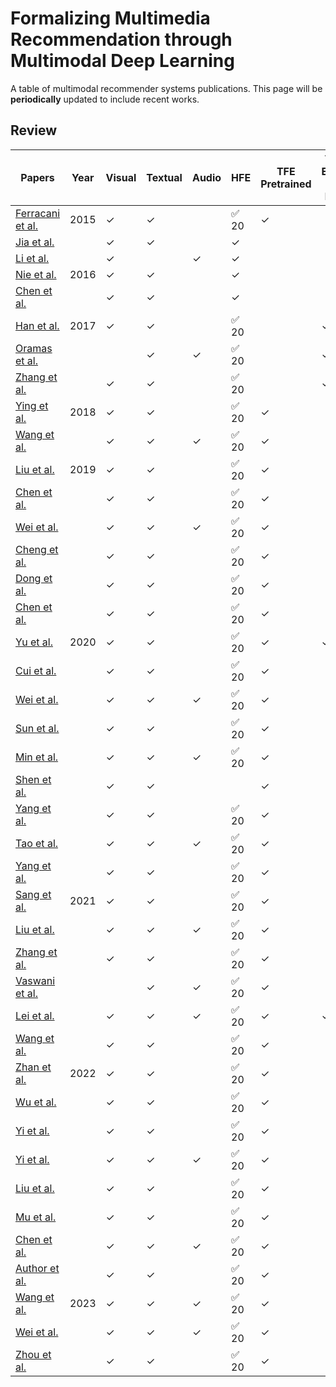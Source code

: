 # Formalizing Multimedia Recommendation through Multimodal Deep Learning

A table of multimodal recommender systems publications. This page will be ****periodically**** updated to include recent works.

## Review

| Papers                                          | Year | Visual | Textual | Audio | HFE  | TFE Pretrained | TFE End-to-End | MMR Joint | MMR Coordinate | Early | Late |
| ----------------------------------------------- | ---- | ------ | ------- | ----- | ---- | -------------- | -------------- | --------- | ------------- | ----- | ---- |
| [Ferracani et al.](#)                          | 2015 | ✓      | ✓       |       | ✅ 20  | ✓              |                | ✓         |               | ✅ 20 |      |
| [Jia et al.](#)                                |      | ✓      | ✓       |       | ✓    |                |                | ✅ 20     |                | ✅ 20 |      |
| [Li et al.](#)                                |      | ✓      |         | ✓     | ✓    |                |                | ✅ 20     |                | ✅ 20 |      |
| [Nie et al.](#)                               | 2016 | ✓      | ✓       |       | ✓    |                |                |           | ✓              | ✅ 20 |      |
| [Chen et al.](#)                              |      | ✓      | ✓       |       | ✓    |                |                | ✅ 20     |                | ✅ 20 |      |
| [Han et al.](#)                               | 2017 | ✓      | ✓       |       | ✅ 20  |                | ✓              |           | ✓              | ✓     |      |
| [Oramas et al.](#)                            |      |        | ✓       | ✓     | ✅ 20  |                | ✓              |           | ✓              | ✓     |      |
| [Zhang et al.](#)                             |      | ✓      | ✓       |       | ✅ 20  |                | ✓              |           | ✓              | ✓     |      |
| [Ying et al.](#)                              | 2018 | ✓      | ✓       |       | ✅ 20  | ✓              |                | ✓         |               | ✅ 20 |      |
| [Wang et al.](#)                              |      | ✓      | ✓       | ✓     | ✅ 20  | ✓              |                | ✓         |               | ✅ 20 |      |
| [Liu et al.](#)                               | 2019 | ✓      | ✓       |       | ✅ 20  | ✓              |                | ✓         |               | ✅ 20 |      |
| [Chen et al.](#)                              |      | ✓      | ✓       |       | ✅ 20  | ✓              |                |           | ✓              | ✅ 20 |      |
| [Wei et al.](#)                               |      | ✓      | ✓       | ✓     | ✅ 20  | ✓              |                |           | ✓              | ✓     |      |
| [Cheng et al.](#)                             |      | ✓      | ✓       |       | ✅ 20  | ✓              |                |           | ✓              | ✅ 20 |      |
| [Dong et al.](#)                              |      | ✓      | ✓       |       | ✅ 20  | ✓              |                |           | ✓              | ✅ 20 |      |
| [Chen et al.](#)                              |      | ✓      | ✓       |       | ✅ 20  | ✓              |                | ✓         |               | ✅ 20 |      |
| [Yu et al.](#)                                | 2020 | ✓      | ✓       |       | ✅ 20  | ✓              | ✓              | ✓         | ✓             | ✓     |      |
| [Cui et al.](#)                               |      | ✓      | ✓       |       | ✅ 20  | ✓              |                |           | ✓              | ✓     | ✓    |
| [Wei et al.](#)                               |      | ✓      | ✓       | ✓     | ✅ 20  | ✓              |                |           | ✓              | ✓     | ✓    |
| [Sun et al.](#)                               |      | ✓      | ✓       |       | ✅ 20  | ✓              |                | ✓         |               | ✅ 20 |      |
| [Min et al.](#)                               |      | ✓      | ✓       | ✓     | ✅ 20  | ✓              |                | ✓         |               | ✅ 20 |      |
| [Shen et al.](#)                              |      | ✓      | ✓       |       |      | ✓              |                |           | ✓              | ✓     | ✓    |
| [Yang et al.](#)                              |      | ✓      | ✓       |       | ✅ 20  | ✓              |                |           | ✓              | ✓     | ✓    |
| [Tao et al.](#)                               |      | ✓      | ✓       | ✓     | ✅ 20  | ✓              |                |           | ✓              | ✓     | ✓    |
| [Yang et al.](#)                              |      | ✓      | ✓       |       | ✅ 20  | ✓              |                |           | ✓              | ✓     | ✓    |
| [Sang et al.](#)                              | 2021 | ✓      | ✓       |       | ✅ 20  | ✓              |                |           | ✓              | ✓     | ✓    |
| [Liu et al.](#)                               |      | ✓      | ✓       | ✓     | ✅ 20  | ✓              |                |           | ✓              | ✓     | ✓    |
| [Zhang et al.](#)                             |      | ✓      | ✓       |       | ✅ 20  | ✓              |                |           | ✓              | ✓     | ✓    |
| [Vaswani et al.](#)                           |      |        | ✓       | ✓     | ✅ 20  | ✓              |                |           | ✓              | ✓     | ✓    |
| [Lei et al.](#)                               |      | ✓      | ✓       | ✓     | ✅ 20  | ✓              | ✓              |           |               |       | ✅ 20 |
| [Wang et al.](#)                              |      | ✓      | ✓       |       | ✅ 20  | ✓              |                | ✓         |               |       | ✅ 20 |
| [Zhan et al.](#)                              | 2022 | ✓      | ✓       |       | ✅ 20  | ✓              |                | ✓         |               |       | ✅ 20 |
| [Wu et al.](#)                                |      | ✓      | ✓       |       | ✅ 20  | ✓              |                |           | ✓              | ✓     | ✓    |
| [Yi et al.](#)                                |      | ✓      | ✓       |       | ✅ 20  | ✓              |                |           | ✓              |       | ✓    |
| [Yi et al.](#)                                |      | ✓      | ✓       | ✓     | ✅ 20  | ✓              |                |           | ✓              |       | ✓    |
| [Liu et al.](#)                               |      | ✓      | ✓       |       | ✅ 20  | ✓              |                |           | ✓              |       | ✓    |
| [Mu et al.](#)                                |      | ✓      | ✓       |       | ✅ 20  | ✓              |                |           | ✓              |       | ✓    |
| [Chen et al.](#)                              |      | ✓      | ✓       | ✓     | ✅ 20  | ✓              |                |           | ✓              |       | ✓    |
| [Author et al.](#)                            |      | ✓      | ✓       |       | ✅ 20  | ✓              |                |           | ✓              |       | ✓    |
| [Wang et al.](#)                              | 2023 | ✓      | ✓       | ✓     | ✅ 20  | ✓              |                |           | ✓              |       | ✓    |
| [Wei et al.](#)                               |      | ✓      | ✓       | ✓     | ✅ 20  | ✓              |                |           | ✓              |       | ✓    |
| [Zhou et al.](#)                              |      | ✓      | ✓       |       | ✅ 20  | ✓              |                |           | ✓              |       | ✓    |

